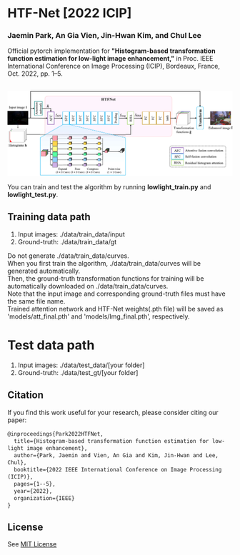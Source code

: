 # HTF-Net [2022 ICIP]

### Jaemin Park, An Gia Vien, Jin-Hwan Kim, and Chul Lee
Official pytorch implementation for **"Histogram-based transformation function estimation for low-light image enhancement,"** in Proc. IEEE International Conference on Image Processing (ICIP), Bordeaux, France, Oct. 2022, pp. 1–5.


<p float="left">
  &emsp;&emsp; <img src="overview7.pdf" width="800" />
</p>

You can train and test the algorithm by running **lowlight_train.py** and **lowlight_test.py**.

## Training data path
1. Input images: ./data/train_data/input
2. Ground-truth: ./data/train_data/gt

Do not generate ./data/train_data/curves.<br/>
When you first train the algorithm, ./data/train_data/curves will be generated automatically.<br/>
Then, the ground-truth transformation functions for training will be automatically downloaded on ./data/train_data/curves.<br/>
Note that the input image and corresponding ground-truth files must have the same file name.<br/>
Trained attention network and HTF-Net weights(.pth file) will be saved as 'models/att_final.pth' and 'models/Img_final.pth', respectively. 

# Test data path
1. Input images: ./data/test_data/[your folder]
2. Ground-truth: ./data/test_gt/[your folder]

## Citation
If you find this work useful for your research, please consider citing our paper:
```
@inproceedings{Park2022HTFNet,
  title={Histogram-based transformation function estimation for low-light image enhancement},
  author={Park, Jaemin and Vien, An Gia and Kim, Jin-Hwan and Lee, Chul},
  booktitle={2022 IEEE International Conference on Image Processing (ICIP)},
  pages={1--5},
  year={2022},
  organization={IEEE}
}
```

## License
See [MIT License](https://github.com/PJaemin/HTF-Net/blob/main/LICENSE)



